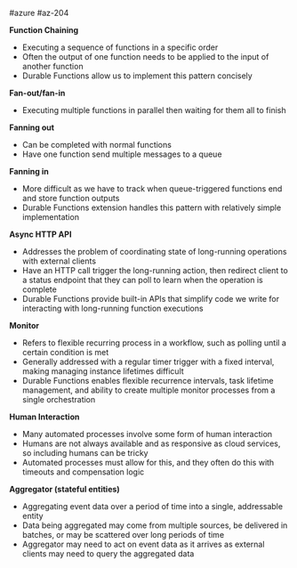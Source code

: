 #azure #az-204 

**Function Chaining**
- Executing a sequence of functions in a specific order
- Often the output of one function needs to be applied to the input of another function
- Durable Functions allow us to implement this pattern concisely

**Fan-out/fan-in**
- Executing multiple functions in parallel then waiting for them all to finish

**Fanning out**
- Can be completed with normal functions
- Have one function send multiple messages to a queue

**Fanning in**
- More difficult as we have to track when queue-triggered functions end and store function outputs
- Durable Functions extension handles this pattern with relatively simple implementation

**Async HTTP API**
- Addresses the problem of coordinating state of long-running operations with external clients
- Have an HTTP call trigger the long-running action, then redirect client to a status endpoint that they can poll to learn when the operation is complete
- Durable Functions provide built-in APIs that simplify code we write for interacting with long-running function executions

**Monitor**
- Refers to flexible recurring process in a workflow, such as polling until a certain condition is met
- Generally addressed with a regular timer trigger with a fixed interval, making managing instance lifetimes difficult
- Durable Functions enables flexible recurrence intervals, task lifetime management, and ability to create multiple monitor processes from a single orchestration

**Human Interaction**
- Many automated processes involve some form of human interaction
- Humans are not always available and as responsive as cloud services, so including humans can be tricky
- Automated processes must allow for this, and they often do this with timeouts and compensation logic

**Aggregator (stateful entities)**
 - Aggregating event data over a period of time into a single, addressable entity
 - Data being aggregated may come from multiple sources, be delivered in batches, or may be scattered over long periods of time
 - Aggregator may need to act on event data as it arrives as external clients may need to query the aggregated data